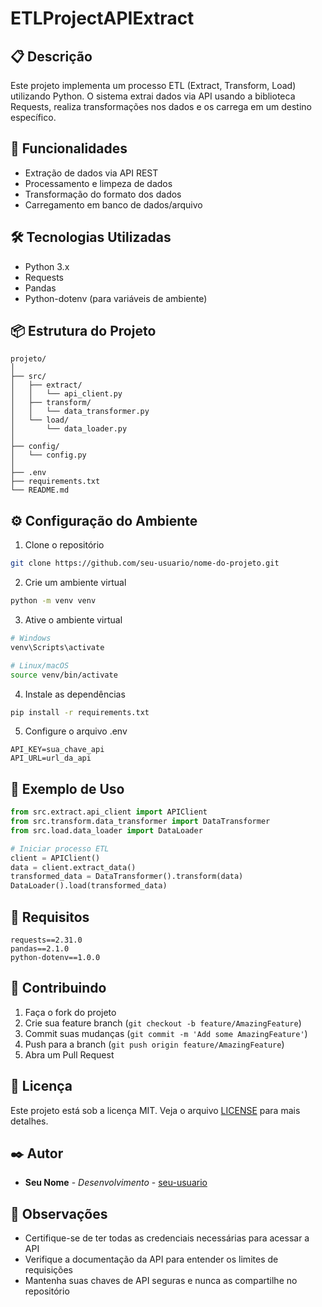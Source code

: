 # ETLProjectAPIExtract

## 📋 Descrição
Este projeto implementa um processo ETL (Extract, Transform, Load) utilizando Python. O sistema extrai dados via API usando a biblioteca Requests, realiza transformações nos dados e os carrega em um destino específico.

## 🚀 Funcionalidades
- Extração de dados via API REST
- Processamento e limpeza de dados
- Transformação do formato dos dados
- Carregamento em banco de dados/arquivo

## 🛠️ Tecnologias Utilizadas
- Python 3.x
- Requests
- Pandas
- Python-dotenv (para variáveis de ambiente)

## 📦 Estrutura do Projeto
```
projeto/
│
├── src/
│   ├── extract/
│   │   └── api_client.py
│   ├── transform/
│   │   └── data_transformer.py
│   └── load/
│       └── data_loader.py
│
├── config/
│   └── config.py
│
├── .env
├── requirements.txt
└── README.md
```

## ⚙️ Configuração do Ambiente

1. Clone o repositório
```bash
git clone https://github.com/seu-usuario/nome-do-projeto.git
```

2. Crie um ambiente virtual
```bash
python -m venv venv
```

3. Ative o ambiente virtual
```bash
# Windows
venv\Scripts\activate

# Linux/macOS
source venv/bin/activate
```

4. Instale as dependências
```bash
pip install -r requirements.txt
```

5. Configure o arquivo .env
```env
API_KEY=sua_chave_api
API_URL=url_da_api
```

## 📝 Exemplo de Uso
```python
from src.extract.api_client import APIClient
from src.transform.data_transformer import DataTransformer
from src.load.data_loader import DataLoader

# Iniciar processo ETL
client = APIClient()
data = client.extract_data()
transformed_data = DataTransformer().transform(data)
DataLoader().load(transformed_data)
```

## 📄 Requisitos
```
requests==2.31.0
pandas==2.1.0
python-dotenv==1.0.0
```

## 🤝 Contribuindo
1. Faça o fork do projeto
2. Crie sua feature branch (`git checkout -b feature/AmazingFeature`)
3. Commit suas mudanças (`git commit -m 'Add some AmazingFeature'`)
4. Push para a branch (`git push origin feature/AmazingFeature`)
5. Abra um Pull Request

## 📝 Licença
Este projeto está sob a licença MIT. Veja o arquivo [LICENSE](LICENSE) para mais detalhes.

## ✒️ Autor
* **Seu Nome** - *Desenvolvimento* - [seu-usuario](https://github.com/seu-usuario)

## 📌 Observações
* Certifique-se de ter todas as credenciais necessárias para acessar a API
* Verifique a documentação da API para entender os limites de requisições
* Mantenha suas chaves de API seguras e nunca as compartilhe no repositório
```

